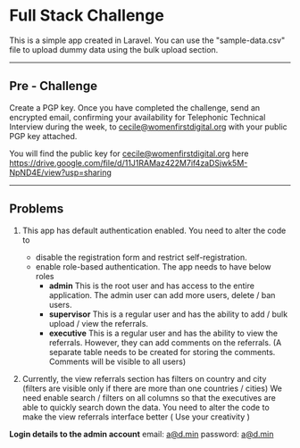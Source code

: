 # Full Stack Challenge

This is a simple app created in Laravel. You can use the "sample-data.csv" file to upload dummy data using the bulk upload section.

---

## Pre - Challenge

Create a PGP key.
Once you have completed the challenge, send an encrypted email, confirming your availability for Telephonic Technical Interview during the week, to cecile@womenfirstdigital.org with your public PGP key attached.

You will find the public key for cecile@womenfirstdigital.org here https://drive.google.com/file/d/11J1RAMaz422M7if4zaDSjwk5M-NpND4E/view?usp=sharing

---
## Problems

1.  This app has default authentication enabled. You need to alter the code to
	- disable the registration form and restrict self-registration.
	- enable role-based authentication. The app needs to have below roles
		- **admin**
		This is the root user and has access to the entire application. The admin user can add more users, delete / ban users.
		- **supervisor**
		This is a regular user and has the ability to add / bulk upload / view the referrals.
		- **executive**
		This is a regular user and has the ability to view the referrals. However, they can add comments on the referrals. (A separate table needs to be created for storing the comments. Comments will be visible to all users)

2. Currently, the view referrals section has filters on country and city (filters are visible only if there are more than one countries / cities)
We need enable search / filters on all columns so that the executives are able to quickly search down the data.
You need to alter the code to make the view referrals interface better ( Use your creativity )

**Login details to the admin account**
email: a@d.min
password: a@d.min
